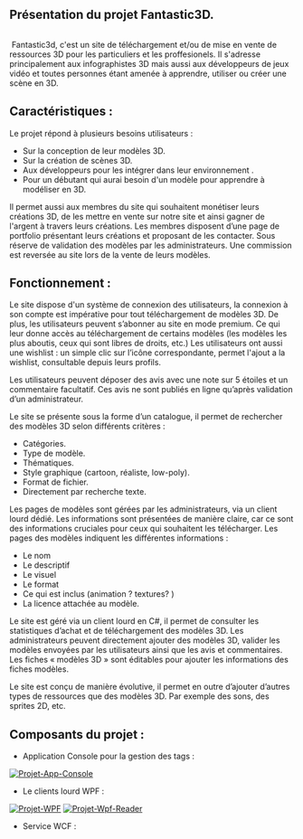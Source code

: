 ## Présentation du projet Fantastic3D.
<a href="https://zupimages.net/viewer.php?id=22/02/mo8w.png"><img src="https://zupimages.net/up/22/02/mo8w.png" alt="" /></a>


<a href="https://zupimages.net/viewer.php?id=22/02/3ak5.png"><img src="https://zupimages.net/up/22/02/3ak5.png" alt="" /></a>
Fantastic3d, c'est un site de téléchargement et/ou de mise en vente de ressources 3D pour les particuliers et les proffesionels.
Il s'adresse principalement aux infographistes 3D mais aussi aux développeurs de jeux vidéo et toutes personnes étant amenée à apprendre, utiliser ou créer une scène en 3D.

## Caractéristiques :
Le projet répond à plusieurs besoins utilisateurs :
- Sur la conception de leur modèles 3D.
- Sur la création de scènes 3D.
- Aux développeurs pour les intégrer dans leur environnement .
- Pour un débutant qui aurai besoin d'un modèle pour apprendre à modéliser en 3D.

Il permet aussi aux membres du site qui souhaitent monétiser leurs créations 3D, de les mettre en vente sur notre site et ainsi gagner de l'argent à travers leurs créations.
Les membres disposent d’une page de portfolio présentant leurs créations et proposant de les contacter.
Sous réserve de validation des modèles par les administrateurs.
Une commission est reversée au site lors de la vente de leurs modèles. 

## Fonctionnement :
Le site dispose d'un système de connexion des utilisateurs, la connexion à son compte est impérative pour tout téléchargement de modèles 3D.
De plus, les utilisateurs peuvent s’abonner au site en mode premium.
Ce qui leur donne accès au téléchargement de certains modèles (les modèles les plus aboutis, ceux qui sont libres de droits, etc.)
Les utilisateurs ont aussi une wishlist : un simple clic sur l’icône correspondante, permet l'ajout a la wishlist, consultable depuis leurs profils.

Les utilisateurs peuvent déposer des avis avec une note sur 5 étoiles et un commentaire facultatif. 
Ces avis ne sont publiés en ligne qu’après validation d’un administrateur.

Le site se présente sous la forme d’un catalogue, il permet de rechercher des modèles 3D selon différents critères :
- Catégories.
- Type de modèle.
- Thématiques.
- Style graphique (cartoon, réaliste, low-poly).
- Format de fichier.
- Directement par recherche texte.

Les pages de modèles sont gérées par les administrateurs, via un client lourd dédié.
Les informations sont présentées de manière claire, car ce sont des informations cruciales pour ceux qui souhaitent les télécharger.
Les pages des modèles indiquent les différentes informations : 
- Le nom
- Le descriptif
- Le visuel
- Le format
- Ce qui est inclus (animation ? textures? ) 
- La licence attachée au modèle.

Le site est géré via un client lourd en C#, il permet de consulter les statistiques d’achat et de téléchargement des modèles 3D.
Les administrateurs peuvent directement ajouter des modèles 3D, valider les modèles envoyées par les utilisateurs ainsi que les avis et commentaires.
Les fiches « modèles 3D » sont éditables pour ajouter les informations des fiches modèles.

Le site est conçu de manière évolutive, il permet en outre d’ajouter d’autres types de ressources que des modèles 3D. 
Par exemple des sons, des sprites 2D, etc.

## Composants du projet :

- Application Console pour la gestion des tags :

<a href="https://ibb.co/hBZ8PKz"><img src="https://i.ibb.co/hBZ8PKz/Projet-App-Console.png" alt="Projet-App-Console" ></a>

- Le clients lourd WPF :

<a href="https://ibb.co/sWW5WDG"><img src="https://i.ibb.co/sWW5WDG/Projet-WPF.png" alt="Projet-WPF"></a>
<a href="https://ibb.co/Xst0LcF"><img src="https://i.ibb.co/Xst0LcF/Projet-Wpf-Reader.png" alt="Projet-Wpf-Reader" ></a>

- Service WCF :

